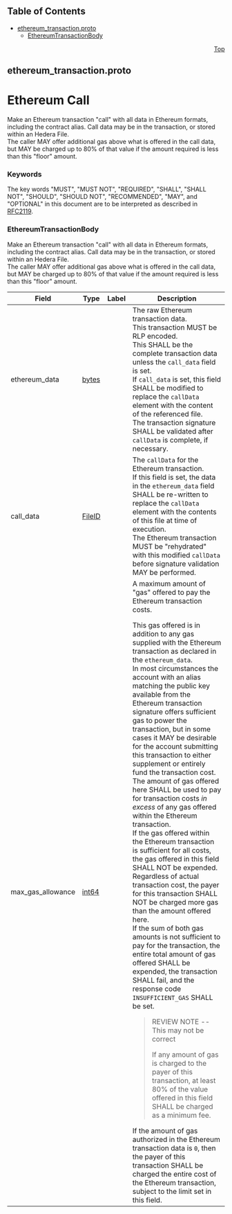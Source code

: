 ## Table of Contents

- [ethereum_transaction.proto](#ethereum_transaction-proto)
    - [EthereumTransactionBody](#proto-EthereumTransactionBody)
  



<a name="ethereum_transaction-proto"></a>
<p align="right"><a href="#top">Top</a></p>

## ethereum_transaction.proto
# Ethereum Call
Make an Ethereum transaction "call" with all data in Ethereum formats, including the
contract alias. Call data may be in the transaction, or stored within an Hedera File.<br/>
The caller MAY offer additional gas above what is offered in the call data, but MAY be
charged up to 80% of that value if the amount required is less than this "floor" amount.

### Keywords
The key words "MUST", "MUST NOT", "REQUIRED", "SHALL", "SHALL NOT",
"SHOULD", "SHOULD NOT", "RECOMMENDED", "MAY", and "OPTIONAL" in this
document are to be interpreted as described in [RFC2119](https://www.ietf.org/rfc/rfc2119).


<a name="proto-EthereumTransactionBody"></a>

### EthereumTransactionBody
Make an Ethereum transaction "call" with all data in Ethereum formats, including the
contract alias. Call data may be in the transaction, or stored within an Hedera File.<br/>
The caller MAY offer additional gas above what is offered in the call data, but MAY be
charged up to 80% of that value if the amount required is less than this "floor" amount.


| Field | Type | Label | Description |
| ----- | ---- | ----- | ----------- |
| ethereum_data | [bytes](#bytes) |  | The raw Ethereum transaction data.<br/> This transaction MUST be RLP encoded.<br/> This SHALL be the complete transaction data unless the `call_data` field is set.<br/> If `call_data` is set, this field SHALL be modified to replace the `callData` element with the content of the referenced file.<br/> The transaction signature SHALL be validated after `callData` is complete, if necessary. |
| call_data | [FileID](#proto-FileID) |  | The `callData` for the Ethereum transaction.<br/> If this field is set, the data in the `ethereum_data` field SHALL be re-written to replace the `callData` element with the contents of this file at time of execution.<br/> The Ethereum transaction MUST be "rehydrated" with this modified `callData` before signature validation MAY be performed. |
| max_gas_allowance | [int64](#int64) |  | A maximum amount of "gas" offered to pay the Ethereum transaction costs. <p> This gas offered is in addition to any gas supplied with the Ethereum transaction as declared in the `ethereum_data`.<br/> In most circumstances the account with an alias matching the public key available from the Ethereum transaction signature offers sufficient gas to power the transaction, but in some cases it MAY be desirable for the account submitting this transaction to either supplement or entirely fund the transaction cost.<br/> The amount of gas offered here SHALL be used to pay for transaction costs _in excess_ of any gas offered within the Ethereum transaction.<br/> If the gas offered within the Ethereum transaction is sufficient for all costs, the gas offered in this field SHALL NOT be expended.<br/> Regardless of actual transaction cost, the payer for this transaction SHALL NOT be charged more gas than the amount offered here.<br/> If the sum of both gas amounts is not sufficient to pay for the transaction, the entire total amount of gas offered SHALL be expended, the transaction SHALL fail, and the response code `INSUFFICIENT_GAS` SHALL be set.<br/> <blockquote>REVIEW NOTE -- This may not be correct<p/> If any amount of gas is charged to the payer of this transaction, at least 80% of the value offered in this field SHALL be charged as a minimum fee.<br/> </blockquote> If the amount of gas authorized in the Ethereum transaction data is `0`, then the payer of this transaction SHALL be charged the entire cost of the Ethereum transaction, subject to the limit set in this field. |





 <!-- end messages -->

 <!-- end enums -->

 <!-- end HasExtensions -->

 <!-- end services -->



